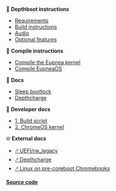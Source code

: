 📜 **Depthboot instructions**

- [Requirements](/setup-pages/requirements.md "Depthboot - Requirements")
- [Build instructions](/setup-pages/build-instructions.md "Eupnea - Build instructions")
- [Audio](/setup-pages/audio.md "Depthboot - Audio")
- [Optional features](/setup-pages/optional.md "Depthboot - Optional features")

🔨 **Compile instructions**

- [Compile the Eupnea kernel](/build-pages/build-kernel.md "Eupnea - Compile kernel")
- [Compile EupneaOS](/build-pages/build-eupneaos.md "EupneaOS - Compile EupneaOS")

📖 **Docs**

- [Sleep bootlock](/pages/bootlock.md "Eupnea - Bootlock")
- [Depthcharge](/pages/depthcharge.md "Eupnea - Depthcharge")

📖 **Developer docs**

- [1. Build script](/dev-pages/build-script.md  "Eupnea - 1. Build script")
- [2. ChromeOS kernel](/dev-pages/kernel.md  "Eupnea - 2. Kernel")

🌐 **External docs**

- [🡕 UEFI/rw_legacy](https://mrchromebox.tech/#bootmodes)
- [🡕 Depthcharge](https://libreboot.org/docs/depthcharge/)
- [🡕 Linux on pre-coreboot Chromebooks](https://github.com/nh2/chrubuntu-anyos)

**[Source code](https://github.com/eupnea-linux/eupnea-builder)**  
